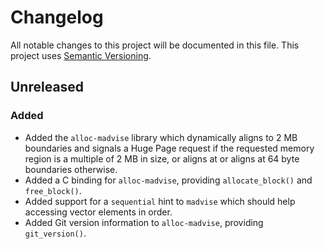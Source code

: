# Changelog

All notable changes to this project will be documented in this file.
This project uses [Semantic Versioning](https://semver.org/spec/v2.0.0.html).

## Unreleased

### Added

- Added the `alloc-madvise` library which dynamically aligns to 2 MB boundaries
  and signals a Huge Page request if the requested memory region is a multiple of 2 MB in size, or aligns at
  or aligns at 64 byte boundaries otherwise.
- Added a C binding for `alloc-madvise`, providing `allocate_block()` and `free_block()`.
- Added support for a `sequential` hint to `madvise` which should help accessing
  vector elements in order.
- Added Git version information to `alloc-madvise`, providing `git_version()`.
